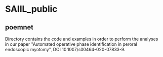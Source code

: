 # SAIIL_public

## poemnet
Directory contains the code and examples in order to perform the
analyses in our paper "Automated operative phase identification in
peroral endoscopic myotomy", DOI 10.1007/s00464-020-07833-9.
